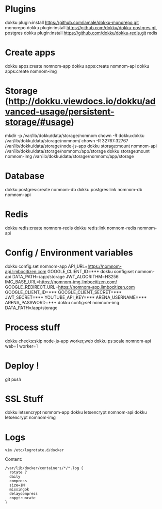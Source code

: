# Plugins

dokku plugin:install https://github.com/iamale/dokku-monorepo.git monorepo
dokku plugin:install https://github.com/dokku/dokku-postgres.git postgres
dokku plugin:install https://github.com/dokku/dokku-redis.git redis

# Create apps

dokku apps:create nomnom-app
dokku apps:create nomnom-api
dokku apps:create nomnom-img

# Storage (http://dokku.viewdocs.io/dokku/advanced-usage/persistent-storage/#usage)

mkdir -p /var/lib/dokku/data/storage/nomnom
chown -R dokku:dokku /var/lib/dokku/data/storage/nomnom/
chown -R 32767:32767 /var/lib/dokku/data/storage/node-js-app
dokku storage:mount nomnom-api /var/lib/dokku/data/storage/nomnom:/app/storage
dokku storage:mount nomnom-img /var/lib/dokku/data/storage/nomnom:/app/storage

# Database

dokku postgres:create nomnom-db
dokku postgres:link nomnom-db nomnom-api

# Redis

dokku redis:create nomnom-redis
dokku redis:link nomnom-redis nomnom-api

# Config / Environment variables

dokku config:set nomnom-app API_URL=https://nomnom-api.limbocitizen.com GOOGLE_CLIENT_ID=\*\*\*
dokku config:set nomnom-api DATA_PATH=/app/storage JWT_ALGORITHM=HS256 IMG_BASE_URL=https://nomnom-img.limbocitizen.com/ GOOGLE_REDIRECT_URL=https://nomnom-app.limbocitizen.com GOOGLE_CLIENT_ID=\*\*\* GOOGLE_CLIENT_SECRET=\*\*\* JWT_SECRET=\*\*\* YOUTUBE_API_KEY=\*\*\* ARENA_USERNAME=\*\*\* ARENA_PASSWORD=\*\*\*
dokku config:set nomnom-img DATA_PATH=/app/storage

# Process stuff

dokku checks:skip node-js-app worker,web
dokku ps:scale nomnom-api web=1 worker=1

# Deploy !

git push

# SSL Stuff

dokku letsencrypt nomnom-app
dokku letsencrypt nomnom-api
dokku letsencrypt nomnom-img

# Logs

`vim /etc/logrotate.d/docker`

Content:

```
/var/lib/docker/containers/*/*.log {
  rotate 7
  daily
  compress
  size=1M
  missingok
  delaycompress
  copytruncate
}
```
